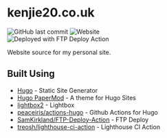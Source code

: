 # kenjie20.co.uk

![GitHub last commit](https://img.shields.io/github/last-commit/kenjie20/kenjie20.co.uk)
![Website](https://img.shields.io/website?url=https%3A%2F%2Fkenjie20.co.uk)  
![Deployed with FTP Deploy Action](https://img.shields.io/badge/Deployed%20With-FTP%20DEPLOY%20ACTION-%3CCOLOR%3E?style=for-the-badge&color=2b9348")

Website source for my personal site.

## Built Using

+ [Hugo](https://gohugo.io/) - Static Site Generator
+ [Hugo PaperMod](https://adityatelange.github.io/hugo-PaperMod/) - A theme for Hugo Sites
+ [lightbox2](https://github.com/lokesh/lightbox2) - Lightbox
+ [peaceiris/actions-hugo](https://github.com/marketplace/actions/hugo-setup) - Github Actions for Hugo
+ [SamKirkland/FTP-Deploy-Action](https://github.com/SamKirkland/FTP-Deploy-Action) - FTP Deploy
+ [treosh/lighthouse-ci-action](https://github.com/marketplace/actions/lighthouse-ci-action) - Lighthouse CI Action
